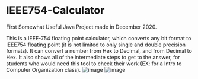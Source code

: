 # IEEE754-Calculator
First Somewhat Useful Java Project made in December 2020. 

This is a IEEE-754 floating point calculator, which converts any bit format to IEEE754 floating point (it is not limited to only single and double precision formats).
It can convert a number from Hex to Decimal, and from Decimal to Hex. It also shows all of the intermediate steps to get to the answer, for students who would need this tool to check their work (EX: for a Intro to Computer Organization class).
![image](https://user-images.githubusercontent.com/75504483/117395636-4e93d180-aec6-11eb-891b-2cb4f939d0b6.png)
![image](https://user-images.githubusercontent.com/75504483/117395663-5d7a8400-aec6-11eb-9b83-a40ab374b00f.png)
